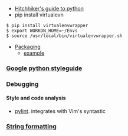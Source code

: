 * [Hitchhiker's guide to python](http://docs.python-guide.org/en/)
* pip install virtualevn
```
$ pip install virtualenvwrapper
$ export WORKON_HOME=~/Envs
$ source /usr/local/bin/virtualenvwrapper.sh
```
* [Packaging](https://python-packaging.readthedocs.io/en/latest/minimal.html)
    * [example]()

### [Google python styleguide](https://google.github.io/styleguide/pyguide.html)

### Debugging
#### Style and code analysis
* [pylint](https://www.pylint.org/).  integrates with Vim's syntastic

### [String formatting](https://pyformat.info/#simple)
